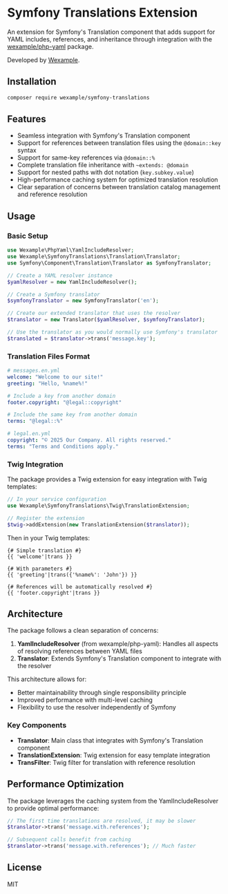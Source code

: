 # Symfony Translations Extension

An extension for Symfony's Translation component that adds support for YAML includes, references, and inheritance through integration with the [wexample/php-yaml](https://github.com/wexample/php-yaml) package.

Developed by [Wexample](https://wexample.com).

## Installation

```bash
composer require wexample/symfony-translations
```

## Features

- Seamless integration with Symfony's Translation component
- Support for references between translation files using the `@domain::key` syntax
- Support for same-key references via `@domain::%`
- Complete translation file inheritance with `~extends: @domain`
- Support for nested paths with dot notation (`key.subkey.value`)
- High-performance caching system for optimized translation resolution
- Clear separation of concerns between translation catalog management and reference resolution

## Usage

### Basic Setup

```php
use Wexample\PhpYaml\YamlIncludeResolver;
use Wexample\SymfonyTranslations\Translation\Translator;
use Symfony\Component\Translation\Translator as SymfonyTranslator;

// Create a YAML resolver instance
$yamlResolver = new YamlIncludeResolver();

// Create a Symfony translator
$symfonyTranslator = new SymfonyTranslator('en');

// Create our extended translator that uses the resolver
$translator = new Translator($yamlResolver, $symfonyTranslator);

// Use the translator as you would normally use Symfony's translator
$translated = $translator->trans('message.key');
```

### Translation Files Format

```yaml
# messages.en.yml
welcome: "Welcome to our site!"
greeting: "Hello, %name%!"

# Include a key from another domain
footer.copyright: "@legal::copyright"

# Include the same key from another domain
terms: "@legal::%"
```

```yaml
# legal.en.yml
copyright: "© 2025 Our Company. All rights reserved."
terms: "Terms and Conditions apply."
```

### Twig Integration

The package provides a Twig extension for easy integration with Twig templates:

```php
// In your service configuration
use Wexample\SymfonyTranslations\Twig\TranslationExtension;

// Register the extension
$twig->addExtension(new TranslationExtension($translator));
```

Then in your Twig templates:

```twig
{# Simple translation #}
{{ 'welcome'|trans }}

{# With parameters #}
{{ 'greeting'|trans({'%name%': 'John'}) }}

{# References will be automatically resolved #}
{{ 'footer.copyright'|trans }}
```

## Architecture

The package follows a clean separation of concerns:

1. **YamlIncludeResolver** (from wexample/php-yaml): Handles all aspects of resolving references between YAML files
2. **Translator**: Extends Symfony's Translation component to integrate with the resolver

This architecture allows for:

- Better maintainability through single responsibility principle
- Improved performance with multi-level caching
- Flexibility to use the resolver independently of Symfony

### Key Components

- **Translator**: Main class that integrates with Symfony's Translation component
- **TranslationExtension**: Twig extension for easy template integration
- **TransFilter**: Twig filter for translation with reference resolution

## Performance Optimization

The package leverages the caching system from the YamlIncludeResolver to provide optimal performance:

```php
// The first time translations are resolved, it may be slower
$translator->trans('message.with.references');

// Subsequent calls benefit from caching
$translator->trans('message.with.references'); // Much faster
```

## License

MIT
